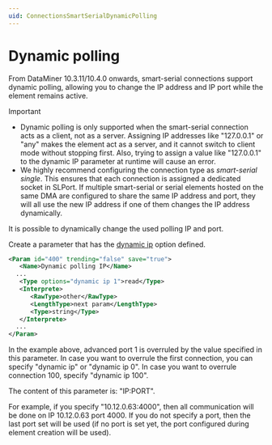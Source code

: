 ```yaml
---
uid: ConnectionsSmartSerialDynamicPolling
---
```


# Dynamic polling

From DataMiner 10.3.11/10.4.0 onwards<!--RN 37404-->, smart-serial connections support dynamic polling, allowing you to change the IP address and IP port while the element remains active.

> [!IMPORTANT]
>
> - Dynamic polling is only supported when the smart-serial connection acts as a client, not as a server. Assigning IP addresses like "127.0.0.1" or "any" makes the element act as a server, and it cannot switch to client mode without stopping first. Also, trying to assign a value like "127.0.0.1" to the dynamic IP parameter at runtime will cause an error.
> - We highly recommend configuring the connection type as *smart-serial single*. This ensures that each connection is assigned a dedicated socket in SLPort. If multiple smart-serial or serial elements hosted on the same DMA are configured to share the same IP address and port, they will all use the new IP address if one of them changes the IP address dynamically.

It is possible to dynamically change the used polling IP and port.

Create a parameter that has the [dynamic ip](xref:Protocol.Params.Param.Type-options#dynamic-ip) option defined.

```xml
<Param id="400" trending="false" save="true">
   <Name>Dynamic polling IP</Name>
  ...
   <Type options="dynamic ip 1">read</Type>
   <Interprete>
      <RawType>other</RawType>
      <LengthType>next param</LengthType>
      <Type>string</Type>
   </Interprete>
  ...
</Param>
```

In the example above, advanced port 1 is overruled by the value specified in this parameter. In case you want to overrule the first connection, you can specify "dynamic ip" or "dynamic ip 0". In case you want to overrule connection 100, specify "dynamic ip 100".

The content of this parameter is: "IP:PORT".

For example, if you specify "10.12.0.63:4000", then all communication will be done on IP 10.12.0.63 port 4000. If you do not specify a port, then the last port set will be used (if no port is set yet, the port configured during element creation will be used).
